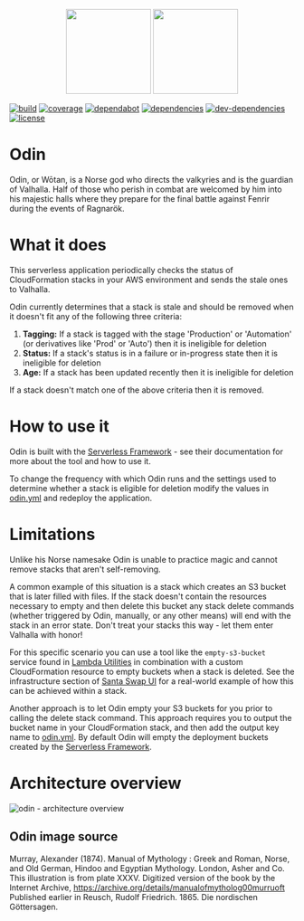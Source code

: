 <p align="center">
  <img height="150" src="https://avatars0.githubusercontent.com/u/36457275?s=400&u=16d355f384ed7f8e0655b7ed1d70ff2e411690d8&v=4e">
  <img height="150" src="https://user-images.githubusercontent.com/2955468/44294549-01c7c280-a267-11e8-9fbf-4c3788eb4635.jpg">
  
</p>

[![build]][build-url] [![coverage]][coverage-url] [![dependabot]][dependabot-url] [![dependencies]][dependencies-url] [![dev-dependencies]][dev-dependencies-url] [![license]][license-url]

# Odin

Odin, or Wōtan, is a Norse god who directs the valkyries and is the guardian of Valhalla. Half of those who perish in combat are welcomed by him into his majestic halls where they prepare for the final battle against Fenrir during the events of Ragnarök.

# What it does

This serverless application periodically checks the status of CloudFormation stacks in your AWS environment and sends the stale ones to Valhalla.

Odin currently determines that a stack is stale and should be removed when it doesn't fit any of the following three criteria:

1.  **Tagging:** If a stack is tagged with the stage 'Production' or 'Automation' (or derivatives like 'Prod' or 'Auto') then it is ineligible for deletion
1.  **Status:** If a stack's status is in a failure or in-progress state then it is ineligible for deletion
1.  **Age:** If a stack has been updated recently then it is ineligible for deletion

If a stack doesn't match one of the above criteria then it is removed.

# How to use it

Odin is built with the [Serverless Framework](https://serverless.com/) - see their documentation for more about the tool and how to use it.

To change the frequency with which Odin runs and the settings used to determine whether a stack is eligible for deletion modify the values in [odin.yml](https://github.com/manwaring/odin/blob/master/odin.yml) and redeploy the application.

# Limitations

Unlike his Norse namesake Odin is unable to practice magic and cannot remove stacks that aren't self-removing.

A common example of this situation is a stack which creates an S3 bucket that is later filled with files. If the stack doesn't contain the resources necessary to empty and then delete this bucket any stack delete commands (whether triggered by Odin, manually, or any other means) will end with the stack in an error state. Don't treat your stacks this way - let them enter Valhalla with honor!

For this specific scenario you can use a tool like the `empty-s3-bucket` service found in [Lambda Utilities](https://github.com/manwaring/lambda-utilities) in combination with a custom CloudFormation resource to empty buckets when a stack is deleted. See the infrastructure section of [Santa Swap UI](https://github.com/santaswap/ui) for a real-world example of how this can be achieved within a stack.

Another approach is to let Odin empty your S3 buckets for you prior to calling the delete stack command. This approach requires you to output the bucket name in your CloudFormation stack, and then add the output key name to [odin.yml](https://github.com/manwaring/odin/blob/master/odin.yml). By default Odin will empty the deployment buckets created by the [Serverless Framework](https://serverless.com/).

# Architecture overview

![odin - architecture overview](https://cloud.githubusercontent.com/assets/2955468/24622720/f24c75a4-1873-11e7-9e09-b83a1425c196.png)

## Odin image source

Murray, Alexander (1874). Manual of Mythology : Greek and Roman, Norse, and Old German, Hindoo and Egyptian Mythology. London, Asher and Co. This illustration is from plate XXXV. Digitized version of the book by the Internet Archive, https://archive.org/details/manualofmytholog00murruoft Published earlier in Reusch, Rudolf Friedrich. 1865. Die nordischen Göttersagen.

<!-- badge icons -->

[build]: https://circleci.com/gh/manwaring/odin.svg?style=shield&circle-token=9013ebb3f280856ee64dcaa261e6b3b46c7b7b77
[coverage]: https://flat.badgen.net/codecov/c/github/manwaring/odin/?icon=codecov
[dependencies]: https://flat.badgen.net/david/dep/manwaring/odin
[dev-dependencies]: https://flat.badgen.net/david/dev/manwaring/odin/?label=dev+dependencies
[license]: https://flat.badgen.net/github/license/manwaring/serverless-starter
[dependabot]: https://flat.badgen.net/dependabot/manwaring/odin/?icon=dependabot&label=dependabot

<!-- badge urls -->

[build-url]: https://circleci.com/gh/manwaring/odin
[coverage-url]: https://codecov.io/gh/manwaring/odin
[dependencies-url]: https://david-dm.org/manwaring/odin
[dev-dependencies-url]: https://david-dm.org/manwaring/odin?type=dev
[license-url]: https://github.com/manwaring/odin
[dependabot-url]: https://flat.badgen.net/dependabot/manwaring/serverless-starter
